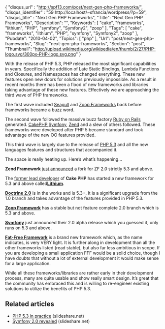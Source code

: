 {
	"disqus_url" : "http://spf13.com/post/next-gen-php-frameworks/",
	"disqus_identifier" : "59 http://localhost/~sfrancia/wordpress/?p=59",
	"disqus_title" : "Next Gen PHP Frameworks",
	"Title": "Next Gen PHP Frameworks",
	"Description": "",
	"Keywords": [
		"cake",
		"frameworks",
		"lithium",
		"PHP",
		"symfony",
		"Symfony2",
		"zoop"
	],
	"Tags": [
		"cake",
		"frameworks",
		"lithium",
		"PHP",
		"symfony",
		"Symfony2",
		"zoop"
	],
	"Pubdate": "2010-04-02",
	"Topics": [
		"php"
	],
	"Url": "post/next-gen-php-frameworks",
	"Slug": "next-gen-php-frameworks",
	"Section": "post",
	"Thumbnail": "http://upload.wikimedia.org/wikipedia/en/thumb/2/27/PHP-logo.svg/300px-PHP-logo.svg.png"
}

With the release of PHP 5.3, PHP released the most significant
capabilities in years. Specifically the addition of Late Static
Bindings, Lambda Functions and Closures, and Namespaces has changed
everything. These new features open new doors for solutions previously
impossible. As a result in recent months there has been a flood of new
frameworks and libraries taking advantage of these new features.
Effectively we are approaching the third wave of PHP frameworks.

The first wave included [Seagull](http://www.seagullproject.org/)
and [Zoop Frameworks](http://zoopframework.com) back before frameworks
became a buzz word.

The second wave followed the massive buzz factory [Ruby on
Rails](http://rubyonrails.org/)
generated. [CakePHP](http://cakephp.org/),[Symfony](http://www.symfony-project.org/), [Zend](http://framework.zend.com/)
and a slew of others followed. These frameworks were developed after PHP
5 became standard and took advantage of the new OO features provided.

This third wave is largely due to the release of [PHP
5.3](http://php.net/releases/5_3_0.php) and all the new languages
features and structures that accompanied it.

The space is really heating up. Here’s what’s happening…

**Zend Framework** [just
announced](http://framework.zend.com/wiki/display/ZFDEV2/Zend+Framework+2.0+Roadmap)
a fork for ZF 2.0 strictly 5.3 and above.

The [former lead developer](http://twitter.com/nateabele) of **Cake
PHP** has started a new framework for 5.3 and above
called[**Lithium**](http://lithify.me/).

[**Doctrine 2.0**](http://www.doctrine-project.org/documentation/2_0/en)
is in the works and is 5.3+. It is a significant upgrade from the 1.0
branch and takes advantage of the features provided in PHP 5.3.

[**Zoop
Framework**](http://zoopframework.com/blogs/justin/a-look-at-whats-coming-in-zoop-framework-20)
has a stable but not feature complete 2.0 branch which is 5.3 and above.

[**Symfony**](http://symfony-reloaded.org/) just announced their 2.0
alpha release which you guessed it, only runs on 5.3 and above.

[**Fat-Free Framework**](http://fatfree.sourceforge.net/) is a brand new
framework which, as the name indicates, is very VERY light. It is
further along in development than all the other frameworks listed (read
stable), but also far less ambitious in scope. If you are developing a
small application FFF would be a solid choice, though I have doubts that
without a lot of external development it would make sense for a large
application.

While all these frameworks/libraries are rather early in their
development process, many are quite usable and show really smart design.
It’s great that the community has embraced this and is willing to
re-engineer existing solutions to utilize the benefits of PHP 5.3.

## Related articles
-   [PHP 5.3 in
    practice](http://www.slideshare.net/fabpot/php-53-in-practice)
    (slideshare.net)
-   [Symfony 2.0
    revealed](http://www.slideshare.net/fabpot/symfony-20-revealed)
    (slideshare.net)

